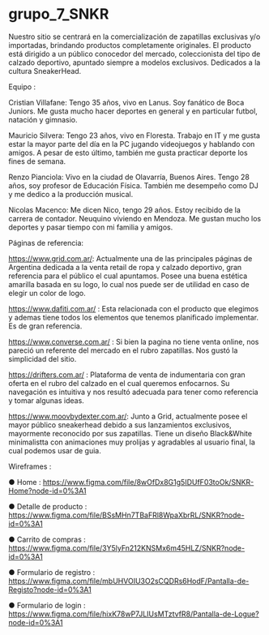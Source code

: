 # grupo_7_SNKR

Nuestro sitio se centrará en la comercialización de zapatillas exclusivas y/o importadas, brindando productos completamente originales.
El producto está dirigido a un público conocedor del mercado, coleccionista del tipo de calzado deportivo, apuntado siempre a modelos exclusivos. Dedicados a la cultura SneakerHead. 

Equipo :

Cristian Villafane: Tengo 35 años, vivo en Lanus. Soy fanático de Boca Juniors. Me gusta mucho hacer deportes en general y en particular futbol, natación y gimnasio. 

Mauricio Silvera: Tengo 23 años, vivo en Floresta. Trabajo en IT y me gusta estar la mayor parte del día en la PC jugando videojuegos y hablando con amigos. A pesar de esto último, también me gusta practicar deporte los fines de semana.

Renzo Pianciola: Vivo en la ciudad de Olavarría, Buenos Aires. Tengo 28 años, soy profesor de Educación Física. También me desempeño como DJ y me dedico a la producción musical.

Nicolas Macenco: Me dicen Nico, tengo 29 años. Estoy recibido de la carrera de contador. Neuquino viviendo en Mendoza. Me gustan mucho los deportes y pasar tiempo con mi familia y amigos. 


Páginas de referencia:

https://www.grid.com.ar/: Actualmente una de las principales páginas de Argentina dedicada a la venta retail de ropa y calzado deportivo, gran referencia para el público el cual apuntamos. Posee una buena estética amarilla basada en su logo, lo cual nos puede ser de utilidad en caso de elegir un color de logo.

https://www.dafiti.com.ar/ : Esta relacionada con el producto que elegimos y ademas tiene todos los elementos que tenemos planificado implementar. Es de gran referencia.  

https://www.converse.com.ar/ : Si bien la pagina no tiene venta online, nos pareció un referente del mercado en el rubro zapatillas. Nos gustó la simplicidad del sitio. 

https://drifters.com.ar/ : Plataforma de venta de indumentaria con gran oferta en el rubro del calzado en el cual queremos enfocarnos. Su navegación es intuitiva y nos resultó adecuada para tener como referencia y tomar algunas ideas.

https://www.moovbydexter.com.ar/: Junto a Grid, actualmente posee el mayor público sneakerhead debido a sus lanzamientos exclusivos, mayormente reconocido por sus zapatillas. Tiene un diseño Black&White minimalistta con animaciones muy prolijas y agradables al usuario final, la cual podemos usar de guia.


Wireframes : 

● Home : https://www.figma.com/file/8wOfDx8G1g5IDUfF03toOk/SNKR-Home?node-id=0%3A1 

● Detalle de producto : https://www.figma.com/file/BSsMHn7TBaFRl8WpaXbrRL/SNKR?node-id=0%3A1

● Carrito de compras : https://www.figma.com/file/3Y5lyFn212KNSMx6m45HLZ/SNKR?node-id=0%3A1

● Formulario de registro : https://www.figma.com/file/mbUHVOIU3O2sCQDRs6HodF/Pantalla-de-Registo?node-id=0%3A1

● Formulario de login : https://www.figma.com/file/hixK78wP7JLIUsMTztvfR8/Pantalla-de-Logue?node-id=0%3A1






